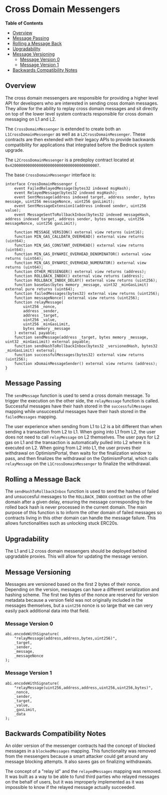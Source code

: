 # Cross Domain Messengers

<!-- START doctoc generated TOC please keep comment here to allow auto update -->
<!-- DON'T EDIT THIS SECTION, INSTEAD RE-RUN doctoc TO UPDATE -->
**Table of Contents**

- [Overview](#overview)
- [Message Passing](#message-passing)
- [Rolling a Message Back](#rolling-a-message-back)
- [Upgradability](#upgradability)
- [Message Versioning](#message-versioning)
  - [Message Version 0](#message-version-0)
  - [Message Version 1](#message-version-1)
- [Backwards Compatibility Notes](#backwards-compatibility-notes)

<!-- END doctoc generated TOC please keep comment here to allow auto update -->

## Overview

The cross domain messengers are responsible for providing a higher level API for
developers who are interested in sending cross domain messages. They allow for
the ability to replay cross domain messages and sit directly on top of the lower
level system contracts responsible for cross domain messaging on L1 and L2.

The `CrossDomainMessenger` is extended to create both an
`L1CrossDomainMessenger` as well as a `L2CrossDomainMessenger`.
These contracts are then extended with their legacy APIs to provide backwards
compatibility for applications that integrated before the Bedrock system
upgrade.

The `L2CrossDomainMessenger` is a predeploy contract located at
`0x4200000000000000000000000000000000000007`.

The base `CrossDomainMessenger` interface is:

```solidity
interface CrossDomainMessenger {
    event FailedRelayedMessage(bytes32 indexed msgHash);
    event RelayedMessage(bytes32 indexed msgHash);
    event SentMessage(address indexed target, address sender, bytes message, uint256 messageNonce, uint256 gasLimit);
    event SentMessageExtension1(address indexed sender, uint256 value);
    event MessageSentToRollbackInbox(bytes32 indexed messageHash, address indexed target, address sender, bytes message, uint256 messageNonce, uint256 gasLimit);

    function MESSAGE_VERSION() external view returns (uint16);
    function MIN_GAS_CALLDATA_OVERHEAD() external view returns (uint64);
    function MIN_GAS_CONSTANT_OVERHEAD() external view returns (uint64);
    function MIN_GAS_DYNAMIC_OVERHEAD_DENOMINATOR() external view returns (uint64);
    function MIN_GAS_DYNAMIC_OVERHEAD_NUMERATOR() external view returns (uint64);
    function OTHER_MESSENGER() external view returns (address);
    function ROLLBACK_INBOX() external view returns (address);
    function ROLLBACK_INBOX_DELAY() external view returns (uint256);
    function baseGas(bytes memory _message, uint32 _minGasLimit) external pure returns (uint64);
    function failedMessages(bytes32) external view returns (uint256);
    function messageNonce() external view returns (uint256);
    function relayMessage(
        uint256 _nonce,
        address _sender,
        address _target,
        uint256 _value,
        uint256 _minGasLimit,
        bytes memory _message
    ) external payable;
    function sendMessage(address _target, bytes memory _message, uint32 _minGasLimit) external payable;
    function sendHashToRollbackInbox(bytes32 _versionedHash, bytes32 _minGasLimit) external;
    function successfulMessages(bytes32) external view returns (uint256);
    function xDomainMessageSender() external view returns (address);
}
```

## Message Passing

The `sendMessage` function is used to send a cross domain message. To trigger
the execution on the other side, the `relayMessage` function is called.
Successful messages have their hash stored in the `successfulMessages` mapping
while unsuccessful messages have their hash stored in the `failedMessages`
mapping.

The user experience when sending from L1 to L2 is a bit different than when
sending a transaction from L2 to L1. When going into L1 from L2, the user does
not need to call `relayMessage` on L2 themselves. The user pays for L2 gas on L1
and the transaction is automatically pulled into L2 where it is executed on L2.
When going from L2 into L1, the user proves their withdrawal on OptimismPortal,
then waits for the finalization window to pass, and then finalizes the withdrawal
on the OptimismPortal, which calls `relayMessage` on the
`L1CrossDomainMessenger` to finalize the withdrawal.

## Rolling a Message Back

The `sendHashToRollbackInbox` function is used to send the hashes of failed
and unsuccesful messages to the `ROLLBACK_INBOX` contract on the other domain
after a given delay, ensuring the message corresponding to the rolled back hash
is never processed in the current domain. The main purpose of this function
is to inform the other domain of failed messages so contracts living in
this other domain can handle the message failure. This allows functionalities
such as unlocking stuck ERC20s.

## Upgradability

The L1 and L2 cross domain messengers should be deployed behind upgradable
proxies. This will allow for updating the message version.

## Message Versioning

Messages are versioned based on the first 2 bytes of their nonce. Depending on
the version, messages can have a different serialization and hashing scheme.
The first two bytes of the nonce are reserved for version metadata because
a version field was not originally included in the messages themselves, but
a `uint256` nonce is so large that we can very easily pack additional data
into that field.

### Message Version 0

```solidity
abi.encodeWithSignature(
    "relayMessage(address,address,bytes,uint256)",
    _target,
    _sender,
    _message,
    _messageNonce
);
```

### Message Version 1

```solidity
abi.encodeWithSignature(
    "relayMessage(uint256,address,address,uint256,uint256,bytes)",
    _nonce,
    _sender,
    _target,
    _value,
    _gasLimit,
    _data
);
```

## Backwards Compatibility Notes

An older version of the messenger contracts had the concept of blocked messages
in a `blockedMessages` mapping. This functionality was removed from the
messengers because a smart attacker could get around any message blocking
attempts. It also saves gas on finalizing withdrawals.

The concept of a "relay id" and the `relayedMessages` mapping was removed.
It was built as a way to be able to fund third parties who relayed messages
on the behalf of users, but it was improperly implemented as it was impossible
to know if the relayed message actually succeeded.
